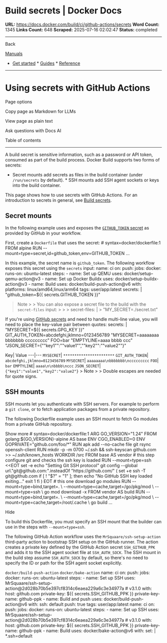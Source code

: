 # Build secrets | Docker Docs

**URL:** https://docs.docker.com/build/ci/github-actions/secrets
**Word Count:** 1345
**Links Count:** 648
**Scraped:** 2025-07-16 02:02:47
**Status:** completed

---

Back

[Manuals](https://docs.docker.com/manuals/)

  * [Get started](https://docs.docker.com/get-started/)   * [Guides](https://docs.docker.com/guides/)   * [Reference](https://docs.docker.com/reference/)

* * *

# Using secrets with GitHub Actions

Page options

Copy page as Markdown for LLMs

View page as plain text

Ask questions with Docs AI

Table of contents

* * *

A build secret is sensitive information, such as a password or API token, consumed as part of the build process. Docker Build supports two forms of secrets:

  * Secret mounts add secrets as files in the build container \(under `/run/secrets` by default\).   * SSH mounts add SSH agent sockets or keys into the build container.

This page shows how to use secrets with GitHub Actions. For an introduction to secrets in general, see [Build secrets](https://docs.docker.com/build/building/secrets/).

## Secret mounts

In the following example uses and exposes the [`GITHUB_TOKEN` secret](https://docs.github.com/en/actions/security-guides/automatic-token-authentication#about-the-github_token-secret) as provided by GitHub in your workflow.

First, create a `Dockerfile` that uses the secret:               # syntax=docker/dockerfile:1     FROM alpine     RUN --mount=type=secret,id=github_token,env=GITHUB_TOKEN ...

In this example, the secret name is `github_token`. The following workflow exposes this secret using the `secrets` input:               name: ci          on:       push:          jobs:       docker:         runs-on: ubuntu-latest         steps:           - name: Set up QEMU             uses: docker/setup-qemu-action@v3                - name: Set up Docker Buildx             uses: docker/setup-buildx-action@v3                - name: Build             uses: docker/build-push-action@v6             with:               platforms: linux/amd64,linux/arm64               tags: user/app:latest               secrets: |                 "github_token=${{ secrets.GITHUB_TOKEN }}"

> Note >  > You can also expose a secret file to the build with the `secret-files` input: >      >      >     secret-files: | >       "MY_SECRET=./secret.txt"

If you're using [GitHub secrets](https://docs.github.com/en/actions/security-guides/encrypted-secrets) and need to handle multi-line value, you will need to place the key-value pair between quotes:               secrets: |       "MYSECRET=${{ secrets.GPG_KEY }}"       GIT_AUTH_TOKEN=abcdefghi,jklmno=0123456789       "MYSECRET=aaaaaaaa       bbbbbbb       ccccccccc"       FOO=bar       "EMPTYLINE=aaaa            bbbb       ccc"       "JSON_SECRET={""key1"":""value1"",""key2"":""value2""}"

Key| Value   ---|---   `MYSECRET`| `***********************`   `GIT_AUTH_TOKEN`| `abcdefghi,jklmno=0123456789`   `MYSECRET`| `aaaaaaaa\nbbbbbbb\nccccccccc`   `FOO`| `bar`   `EMPTYLINE`| `aaaa\n\nbbbb\nccc`   `JSON_SECRET`| `{"key1":"value1","key2":"value2"}`      > Note >  > Double escapes are needed for quote signs.

## SSH mounts

SSH mounts let you authenticate with SSH servers. For example to perform a `git clone`, or to fetch application packages from a private repository.

The following Dockerfile example uses an SSH mount to fetch Go modules from a private GitHub repository.

Show more               # syntax=docker/dockerfile:1          ARG GO_VERSION="1.24"          FROM golang:${GO_VERSION}-alpine AS base     ENV CGO_ENABLED=0     ENV GOPRIVATE="github.com/foo/*"     RUN apk add --no-cache file git rsync openssh-client     RUN mkdir -p -m 0700 ~/.ssh && ssh-keyscan github.com >> ~/.ssh/known_hosts     WORKDIR /src          FROM base AS vendor     # this step configure git and checks the ssh key is loaded     RUN --mount=type=ssh <<EOT       set -e       echo "Setting Git SSH protocol"       git config --global url."git@github.com:".insteadOf "https://github.com/"       (         set +e         ssh -T git@github.com         if [ ! "$?" = "1" ]; then           echo "No GitHub SSH key loaded exiting..."           exit 1         fi       )     EOT     # this one download go modules     RUN --mount=type=bind,target=. \         --mount=type=cache,target=/go/pkg/mod \         --mount=type=ssh \         go mod download -x          FROM vendor AS build     RUN --mount=type=bind,target=. \         --mount=type=cache,target=/go/pkg/mod \         --mount=type=cache,target=/root/.cache \         go build ...

Hide

To build this Dockerfile, you must specify an SSH mount that the builder can use in the steps with `--mount=type=ssh`.

The following GitHub Action workflow uses the `MrSquaare/ssh-setup-action` third-party action to bootstrap SSH setup on the GitHub runner. The action creates a private key defined by the GitHub Action secret `SSH_GITHUB_PPK` and adds it to the SSH agent socket file at `SSH_AUTH_SOCK`. The SSH mount in the build step assume `SSH_AUTH_SOCK` by default, so there's no need to specify the ID or path for the SSH agent socket explicitly.

`docker/build-push-action` `docker/bake-action`               name: ci          on:       push:          jobs:       docker:         runs-on: ubuntu-latest         steps:           - name: Set up SSH             uses: MrSquaare/ssh-setup-action@2d028b70b5e397cf8314c6eaea229a6c3e34977a # v3.1.0             with:               host: github.com               private-key: ${{ secrets.SSH_GITHUB_PPK }}               private-key-name: github-ppk                - name: Build and push             uses: docker/build-push-action@v6             with:               ssh: default               push: true               tags: user/app:latest               name: ci          on:       push:          jobs:       docker:         runs-on: ubuntu-latest         steps:           - name: Set up SSH             uses: MrSquaare/ssh-setup-action@2d028b70b5e397cf8314c6eaea229a6c3e34977a # v3.1.0             with:               host: github.com               private-key: ${{ secrets.SSH_GITHUB_PPK }}               private-key-name: github-ppk                - name: Build             uses: docker/bake-action@v6             with:               set: |                 *.ssh=default